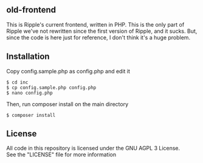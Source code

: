 ## old-frontend
This is Ripple's current frontend, written in PHP.
This is the only part of Ripple we've not rewritten since the first version of Ripple, and it sucks.
But, since the code is here just for reference, I don't think it's a huge problem.

## Installation
Copy config.sample.php as config.php and edit it
```
$ cd inc
$ cp config.sample.php config.php
$ nano config.php
```
Then, run composer install on the main directory
```
$ composer install
```

## License
All code in this repository is licensed under the GNU AGPL 3 License.  
See the "LICENSE" file for more information

